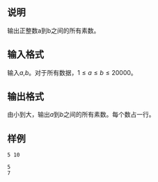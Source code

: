<h2>说明</h2>

输出正整数a到b之间的所有素数。
<h2>输入格式</h2>

输入$a$&#44;$b$。对于所有数据，$1≤a≤b≤20000$。

<h2>输出格式</h2>

由小到大，输出$a$到$b$之间的所有素数。每个数占一行。

<h2>样例</h2>
<pre><code class="language-input1">5 10</code></pre><pre><code class="language-output1">5
7</code></pre>
